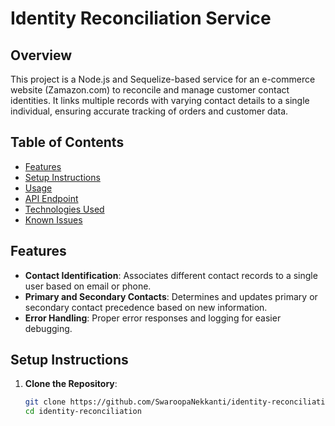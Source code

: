 # Identity Reconciliation Service

## Overview

This project is a Node.js and Sequelize-based service for an e-commerce website (Zamazon.com) to reconcile and manage customer contact identities. It links multiple records with varying contact details to a single individual, ensuring accurate tracking of orders and customer data.

## Table of Contents

- [Features](#features)
- [Setup Instructions](#setup-instructions)
- [Usage](#usage)
- [API Endpoint](#api-endpoint)
- [Technologies Used](#technologies-used)
- [Known Issues](#known-issues)

## Features

- **Contact Identification**: Associates different contact records to a single user based on email or phone.
- **Primary and Secondary Contacts**: Determines and updates primary or secondary contact precedence based on new information.
- **Error Handling**: Proper error responses and logging for easier debugging.

## Setup Instructions

1. **Clone the Repository**:
   ```bash
   git clone https://github.com/SwaroopaNekkanti/identity-reconciliation.git
   cd identity-reconciliation
